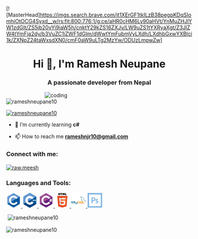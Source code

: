 [![MasterHead]https://imgs.search.brave.com/jt1XErGF1tkILzB38pegpKDqSIomhiOtOCG4Syxd__w/rs:fit:800:776:1/g:ce/aHR0cHM6Ly90aHVt/YnMuZHJlYW1zdGlt/ZS5jb20vYi9iaW5h/cnktY29kZS16ZXJv/LW9uZS1tYXRyaXgt/Z3JlZW4tYmFja2dy/b3VuZC1iZWF1dGlm/dWwtYmFubmVyLXdh/LXdhbGxwYXBlci1k/ZXNpZ24taWxsdXN0/cmF0aW9uLTg2MzYw/ODUzLmpwZw]
<h1 align="center">Hi 👋, I'm Ramesh Neupane</h1>
<h3 align="center">A passionate developer from Nepal</h3>
<img align="right" alt="coding" width="400" src="https://imgs.search.brave.com/Jxkr0lAI7FP8Wy912aeFqpoBuvF1z_HfrcJOdpjMR6k/rs:fit:480:320:1/g:ce/aHR0cHM6Ly9pLmdp/ZmVyLmNvbS9CbTdD/LmdpZg.gif"

<p align="left"> <img src="https://komarev.com/ghpvc/?username=rameshneupane10&label=Profile%20views&color=0e75b6&style=flat" alt="rameshneupane10" /> </p>

<p align="left"> <a href="https://github.com/ryo-ma/github-profile-trophy"><img src="https://github-profile-trophy.vercel.app/?username=rameshneupane10" alt="rameshneupane10" /></a> </p>

- 🌱 I’m currently learning **c#**

- 📫 How to reach me **rameshnjr10@gmail.com**

<h3 align="left">Connect with me:</h3>
<p align="left">
<a href="https://instagram.com/raw.meesh" target="blank"><img align="center" src="https://raw.githubusercontent.com/rahuldkjain/github-profile-readme-generator/master/src/images/icons/Social/instagram.svg" alt="raw.meesh" height="30" width="40" /></a>
</p>

<h3 align="left">Languages and Tools:</h3>
<p align="left"> <a href="https://www.cprogramming.com/" target="_blank" rel="noreferrer"> <img src="https://raw.githubusercontent.com/devicons/devicon/master/icons/c/c-original.svg" alt="c" width="40" height="40"/> </a> <a href="https://www.w3schools.com/cpp/" target="_blank" rel="noreferrer"> <img src="https://raw.githubusercontent.com/devicons/devicon/master/icons/cplusplus/cplusplus-original.svg" alt="cplusplus" width="40" height="40"/> </a> <a href="https://www.w3schools.com/cs/" target="_blank" rel="noreferrer"> <img src="https://raw.githubusercontent.com/devicons/devicon/master/icons/csharp/csharp-original.svg" alt="csharp" width="40" height="40"/> </a> <a href="https://www.w3.org/html/" target="_blank" rel="noreferrer"> <img src="https://raw.githubusercontent.com/devicons/devicon/master/icons/html5/html5-original-wordmark.svg" alt="html5" width="40" height="40"/> </a> <a href="https://www.mysql.com/" target="_blank" rel="noreferrer"> <img src="https://raw.githubusercontent.com/devicons/devicon/master/icons/mysql/mysql-original-wordmark.svg" alt="mysql" width="40" height="40"/> </a> <a href="https://www.photoshop.com/en" target="_blank" rel="noreferrer"> <img src="https://raw.githubusercontent.com/devicons/devicon/master/icons/photoshop/photoshop-line.svg" alt="photoshop" width="40" height="40"/> </a> </p>

<p>&nbsp;<img align="center" src="https://github-readme-stats.vercel.app/api?username=rameshneupane10&show_icons=true&locale=en" alt="rameshneupane10" /></p>

<p><img align="center" src="https://github-readme-streak-stats.herokuapp.com/?user=rameshneupane10&" alt="rameshneupane10" /></p>
